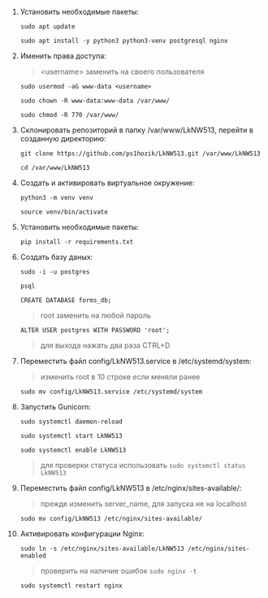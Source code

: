 1. Установить необходимые пакеты:

   `sudo apt update`

   `sudo apt install -y python3 python3-venv postgresql nginx`

2. Именить права доступа:

   > &lt;username&gt; заменить на своего пользователя

   `sudo usermod -aG www-data <username>`

   `sudo chown -R www-data:www-data /var/www/`

   `sudo chmod -R 770 /var/www/`

3. Склонировать репозиторий в папку /var/www/LkNW513, перейти в созданную директорию:

   `git clone https://github.com/ps1hozik/LkNW513.git /var/www/LkNW513`

   `cd /var/www/LkNW513`

4. Создать и активировать виртуальное окружение:

   `python3 -m venv venv`

   `source venv/bin/activate`

5. Установить необходимые пакеты:

   `pip install -r requirements.txt`

6. Создать базу даных:

   `sudo -i -u postgres`

   `psql`

   `CREATE DATABASE forms_db;`

   > root заменить на любой пароль

   `ALTER USER postgres WITH PASSWORD 'root';`

   > для выхода нажать два раза CTRL+D

7. Переместить файл config/LkNW513.service в /etc/systemd/system:

   > изменить root в 10 строке если меняли ранее

   `sudo mv config/LkNW513.service /etc/systemd/system`

8. Запустить Gunicorn:

   `sudo systemctl daemon-reload`

   `sudo systemctl start LkNW513`

   `sudo systemctl enable LkNW513`

   > для проверки статуса использовать `sudo systemctl status LkNW513`

9. Переместить файл config/LkNW513 в /etc/nginx/sites-available/:

   > прежде изменить server_name, для запуска не на localhost

   `sudo mv config/LkNW513 /etc/nginx/sites-available/`

10. Активировать конфигурации Nginx:

    `sudo ln -s /etc/nginx/sites-available/LkNW513 /etc/nginx/sites-enabled`

    > проверить на наличие ошибок `sudo nginx -t`

    `sudo systemctl restart nginx`
